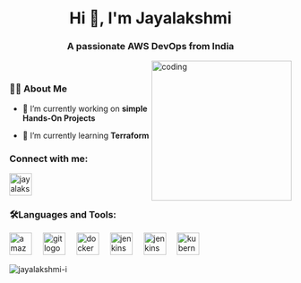 <!---
Jayalakshmi-i/Jayalakshmi-i is a ✨ special ✨ repository because its `README.md` (this file) appears on your GitHub profile.
You can click the Preview link to take a look at your changes.
--->
<h1 align="center">Hi 👋, I'm Jayalakshmi</h1>
<h3 align="center">A passionate AWS DevOps from India</h3>

<img align="right" height="250" alt="coding" src="https://mir-s3-cdn-cf.behance.net/project_modules/disp/601014116770475.6068beff4640a.gif"  />

<div>
<br>
</div>

<div>
<h3 align="left">👩‍💻  About Me</h3>
</div>

- 🔭 I’m currently working on **simple Hands-On Projects**

- 🌱 I’m currently learning **Terraform**
  
<h3 align="left">Connect with me:</h3>
<p align="left"> 
<a href="https://www.linkedin.com/in/jayalakshmi-i/" target="blank"> <img align=center src="https://play-lh.googleusercontent.com/kMofEFLjobZy_bCuaiDogzBcUT-dz3BBbOrIEjJ-hqOabjK8ieuevGe6wlTD15QzOqw" alt="jayalakshmi-i" width="40" height="40"/></a>
</p>

<h3 align="left">🛠Languages and Tools:</h3>
<div align="left">
  <img src="https://cdn.jsdelivr.net/gh/devicons/devicon/icons/amazonwebservices/amazonwebservices-original.svg" height="40" alt="amazonwebservices logo"  />
  <img width="12" />
  <img src="https://www.vectorlogo.zone/logos/git-scm/git-scm-icon.svg" height="40" alt="git logo"  />
  <img width="12" />  
  <img src="https://cdn.jsdelivr.net/gh/devicons/devicon/icons/docker/docker-plain-wordmark.svg" height="40" alt="docker logo"  />
  <img width="12" />
  <img src="https://www.vectorlogo.zone/logos/jenkins/jenkins-icon.svg" height="40" alt="jenkins logo"  />
  <img width="12" />
  <img src="https://upload.wikimedia.org/wikipedia/commons/thumb/2/24/Ansible_logo.svg/1664px-Ansible_logo.svg.png" height="40" alt="jenkins logo"  />
  <img width="12" />
  <img src="https://cdn.jsdelivr.net/gh/devicons/devicon/icons/kubernetes/kubernetes-plain.svg" height="40" alt="kubernetes logo"  />
  <img width="12" />
</div>

<p><img align="center" src="https://github-readme-stats.vercel.app/api/top-langs?username=jayalakshmi-i&show_icons=true&locale=en&layout=compact" alt="jayalakshmi-i" /></p>
